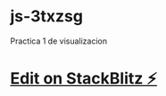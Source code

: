 # js-3txzsg
Practica 1 de visualizacion 
# [Edit on StackBlitz ⚡️](https://stackblitz.com/edit/js-3txzsg)
